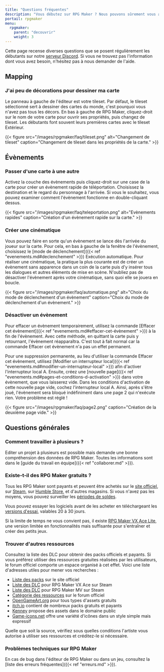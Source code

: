 ```yaml
---
title: "Questions fréquentes"
description: "Vous débutez sur RPG Maker ? Nous pouvons sûrement vous aider. Voici les réponses à toutes les questions que peuvent se poser les débutants."
portail: rpgmaker
menu:
  rpgmaker:
    parent: "decouvrir"
    weight: 3
---
```


Cette page recense diverses questions que se posent régulièrement les débutants sur notre [serveur Discord](https://discord.gg/RrBppaj). Si vous ne trouvez pas l'information dont vous avez besoin, n'hésitez pas à nous demander de l'aide.

## Mapping

### J'ai peu de décorations pour dessiner ma carte

Le panneau à gauche de l'éditeur est votre tileset. Par défaut, le tileset sélectionné sert à dessiner des cartes du monde, c'est pourquoi vous n'avez pas tous les décors. En bas à gauche de RPG Maker, cliquez-droit sur le nom de votre carte pour ouvrir ses propriétés, puis changez de tileset. Les débutants font souvent leurs premières cartes avec le tileset Extérieur.

{{< figure src="/images/rpgmaker/faq/tileset.png" alt="Changement de tileset" caption="Changement de tileset dans les propriétés de la carte." >}}

## Évènements

### Passer d'une carte à une autre

Activez la couche des évènements puis cliquez-droit sur une case de la carte pour créer un évènement rapide de téléportation. Choisissez la destination et le regard du personnage à l'arrivée. Si vous le souhaitez, vous pouvez examiner comment l'évènement fonctionne en double-cliquant dessus.

{{< figure src="/images/rpgmaker/faq/teleportation.png" alt="Evènements rapides" caption="Création d'un évènement rapide sur la carte." >}}

### Créer une cinématique

Vous pouvez faire en sorte qu'un évènement se lance dès l'arrivée du joueur sur la carte. Pour cela, en bas à gauche de la fenêtre de l'évènement, choisissez le [mode de déclenchement]({{< ref "evenements.md#declenchement" >}}) Exécution automatique. Pour réaliser une cinématique, la pratique la plus courante est de créer un évènement sans apparence dans un coin de la carte puis d'y insérer tous les dialogues et autres éléments de mise en scène. N'oubliez pas de désactiver l'évènement après votre cinématique, sans quoi elle se jouera en boucle.

{{< figure src="/images/rpgmaker/faq/automatique.png" alt="Choix du mode de déclenchement d'un évènement" caption="Choix du mode de déclenchement d'un évènement." >}}

### Désactiver un évènement

Pour effacer un évènement temporairement, utilisez la commande [Effacer cet évènement]({{< ref "evenements.md#effacer-cet-évènement" >}}) à la fin de l'évènement. Avec cette méthode, en quittant la carte puis y retournant, l'évènement réapparaîtra. C'est tout à fait normal car la commande Effacer cet évènement n'a pas un effet permanent.

Pour une suppression permanente, au lieu d'utiliser la commande Effacer cet évènement, utilisez [Modifier un interrupteur local]({{< ref "evenements.md#modifier-un-interrupteur-local" >}}) afin d'activer l'interrupteur local A. Ensuite, créez une [nouvelle page]({{< ref "evenements.md#pages-et-conditions-d-activation" >}}) dans votre évènement, que vous laisserez vide. Dans les conditions d'activation de cette nouvelle page vide, cochez l'interrupteur local A. Ainsi, après s'être joué, l'évènement sera bloqué indéfiniment dans une page 2 qui n'exécute rien. Votre problème est réglé !

{{< figure src="/images/rpgmaker/faq/page2.png" caption="Création de la deuxième page vide." >}}

## Questions générales

### Comment travailler à plusieurs ?

Editer un projet à plusieurs est possible mais demande une bonne compréhension des données de RPG Maker. Toutes les informations sont dans le [guide du travail en équipe]({{< ref "collaborer.md" >}}).

### Existe-t-il des RPG Maker gratuits ?

Tous les RPG Maker sont payants et peuvent être achetés sur le [site officiel](http://www.rpgmakerweb.com/products), sur [Steam](http://store.steampowered.com/search/?term=RPG+Maker), sur [Humble
Store](https://www.humblebundle.com/store/search?sort=bestselling&search=RPG%20Maker), et d'autres magasins. Si vous n'avez pas les moyens, vous pouvez surveiller les [périodes de soldes](https://isthereanydeal.com/game/rpgmakermv/history/).

Vous pouvez essayer les logiciels avant de les acheter en téléchargeant les [versions d'essai](http://www.rpgmakerweb.com/download/free-trials), valables 20 à 30 jours.

Si la limite de temps ne vous convient pas, il existe [RPG Maker VX Ace Lite](http://store.steampowered.com/app/224280/RPG_Maker_VX_Ace_Lite/), une version limitée en fonctionnalités mais suffisante pour s'entraîner et créer des petits jeux.

### Trouver d'autres ressources

Consultez la liste des DLC pour obtenir des packs officiels et payants. Si vous préférez utiliser des ressources gratuites réalisées par les utilisateurs, le forum officiel comporte un espace organisé à cet effet. Voici une liste d'adresses utiles pour mener vos recherches :

- [Liste des packs](http://www.rpgmakerweb.com/products/resources) sur le site officiel
- [Liste des DLC](https://store.steampowered.com/dlc/220700) pour RPG Maker VX Ace sur Steam
- [Liste des DLC](https://store.steampowered.com/dlc/363890) pour RPG Maker MV sur Steam
- [Catégorie des ressources](https://forums.rpgmakerweb.com/index.php?categories/resource-showcase.27/) sur le forum officiel
- [OpenGameArt.org](https://opengameart.org/) pour tous types d'assets gratuits
- [itch.io](https://itch.io/game-assets) contient de nombreux packs gratuits et payants
- [Kenney](http://www.kenney.nl/assets) propose des assets dans le domaine public
- [Game-icons.net](http://game-icons.net/) offre une variété d'icônes dans un style simple mais expressif

Quelle que soit la source, vérifiez sous quelles conditions l'artiste vous autorise à utiliser ses ressources et créditez-le si nécessaire.

### Problèmes techniques sur RPG Maker

En cas de bug dans l'éditeur de RPG Maker ou dans un jeu, consultez la [liste des erreurs fréquentes]({{< ref "erreurs.md" >}}).
